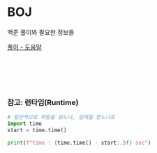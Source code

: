 # BOJ
백준 풀이와 필요한 정보들

[풀이 - 도움말](https://help.acmicpc.net/)

<br><br>
<br><br>

### 참고: 런타임(Runtime)
```py
# 일반적으로 파일을 읽느냐, 입력을 받느냐로
import time
start = time.time()

print(f"time : {time.time() - start:.5f} sec")
```
